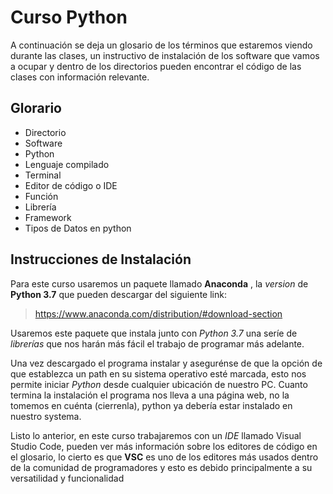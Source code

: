 # Curso Python

A continuación se deja un glosario de los términos que estaremos viendo durante las clases, un instructivo de instalación de los software que vamos a ocupar y dentro de los directorios pueden encontrar el código de las clases con información relevante.

## Glorario

- Directorio
- Software
- Python
- Lenguaje compilado
- Terminal
- Editor de código o IDE
- Función
- Librería
- Framework
- Tipos de Datos en python



## Instrucciones de Instalación

Para este curso usaremos un paquete llamado **Anaconda** , la *version* de **Python 3.7** que pueden descargar del siguiente link:

> https://www.anaconda.com/distribution/#download-section

Usaremos este paquete que instala junto con *Python 3.7* una seríe de *librerías* que nos harán más fácil el trabajo de programar más adelante.

Una vez descargado el programa instalar y asegurénse de que la opción de que establezca un path en su sistema operativo esté marcada, esto nos permite iniciar *Python* desde cualquier ubicación de nuestro PC. Cuanto termina la instalación el programa nos lleva a una página web, no la tomemos en cuénta (cierrenla), python ya debería estar instalado en nuestro systema.

Listo lo anterior, en este curso trabajaremos con un *IDE* llamado Visual Studio Code, pueden ver más información sobre los editores de código en el glosario, lo cierto es que **VSC** es uno de los editores más usados dentro de la comunidad de programadores y esto es debido principalmente a su versatilidad y funcionalidad 